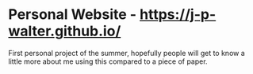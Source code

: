 # Personal Website - https://j-p-walter.github.io/

First personal project of the summer, hopefully people will get to know a little more about me using this compared to a piece of paper. 
